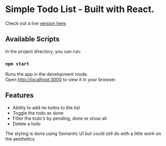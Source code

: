 # Simple Todo List - Built with React.

Check out a live [version here](https://react-todolist-joe.netlify.app/).

## Available Scripts

In the project directory, you can run:

### `npm start`

Runs the app in the development mode.\
Open [http://localhost:3000](http://localhost:3000) to view it in your browser.

## Features
<ul>
<li>Ability to add ne todos to the list</li>
<li>Toggle the todo as done</li>
<li>Filter the todo's by pending, done or show all</li>
<li>Delete a todo</li>
</ul>

The styling is done using Semantic UI but could still do with a little work on the aesthetics.
